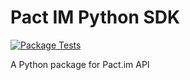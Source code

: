 
# Pact IM Python SDK
[![Package Tests](https://github.com/pact-im/sdk-python/actions/workflows/run-test.yml/badge.svg)](https://github.com/pact-im/sdk-python/actions/workflows/run-test.yml)

A Python package for Pact.im API
